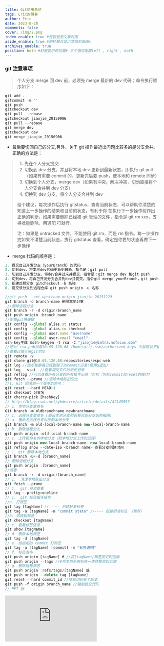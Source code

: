 ```yaml
---
title: Git使用总结
tags: Eric的博客
author: Eric
date: 2023-8-20
comments: false
cover: /img/2.png
index_enable: true #是否显示文章封面
aside_enable: true #侧栏是否显示文章封面图s
archives_enable: true 
position: both #封面显示的位置# 三个值可配置left , right , both 
---
```


### git 注意事项

> 个人分支 merge 回 dev 前，必须先 merge 最新的 dev 代码；命令执行顺序如下：

```js
git add .
gitcommit -m ''
git push
gitcheckout dev
git pull --rebase
gitcheckout jiaojie_20150906
git pull --rebase
git merge dev
gitcheckout dev
git merge jiaojie_20150906
```

- 最后要切回自己的分支,另外，关于 git 操作最近出问题比较多的是分支合并。正确的方法是：

> 1. 先在个人分支提交
> 2. 切换到 dev 分支，并且将本地 dev 更新到最新状态，即执行 git pull（如果有需要 commit 的，更新完后要 push，使本地和 remote 同步）
> 3. 切换到个人分支，merge dev（如果有冲突，解决冲突，切勿直接将个人分支合并到 dev 分支）
> 4. 切换到 dev 分支，将个人分支合并到 dev
>
> 给个建议，每次操作后执行 gitstatus，查看当前状态，可以帮助你清楚的知道上一步操作的结果和目前的状态，有利于你 在执行下一步操作前作出正确的判断。如果需要删除已经被 git 管理的文件，指令是 git rm xxx，支持批量删除，用通配 符就行。
>
> 注：如果是 untracked 文件，不能使用 git rm，而是 rm 指令。每一步操作完如果不清楚当前状态，执行 gitstatus 查看，确定是你要的状态再做下一步操作

- merge 代码的顺序是：

```js
1. 提交自己开发分支（yourBranch）的代码
2. 切到dev，将本地dev代码更新到最新，指令是：git pull
3. 切到自己开发分支，将dev合并过来并提交，指令是：git merge dev 和git push
4. 切到dev，将自己开发分支合并到dev并提交，指令git merge yourBranch，git push
5. 新建远程分支 gitcheckout -b 名称
6. 提交该分支到远程仓库 git push origin -u 名称
```

```js
//git push --set-upstream origin jiaojie_20151229
git branch -d branch-name 删除本地分支
 //删除远程分支
git branch -r -d origin/branch_name
git push origin :branch_name
//配置git快捷键
git config --global alias.st status
git config --global alias.co checkout
git config --global user.name "username"
git config --global user.email "email"
ssh-key生成 $ssh-keygen -t rsa -C "jiaojie@intra.nsfocus.com"
//把id_rsa.pub加载10.65.120.68 /home/git/.ssh/authorized_keys 中就可以不输入密码了
//查看远端仓库git地址
git remote -v
git clone git@10.65.120.68:repositories/espc-web
git log //则不能察看已经删除了的commit记录(使用q退出)
git log --stat  //查看提交文件的历史记录
git reflog //可以查看所有分支的所有操作记录（包括（包括commit和reset的操作）
git fetch --prune //清除本地陈旧分支
//1. Git 回滚前一个版本的命令：
git reset --hard HEAD~1
git checkout 分支名
git cherry-pick [hashKey]
// http://blog.csdn.net/ybdesire/article/details/42145597
// 1. 本地分支重命名
Git branch -m oldbranchname newbranchname
// 1. 远程分支重命名 (假设本地分支和远程对应分支名称相同)
// a. 重命名远程分支对应的本地分支
git branch -m old-local-branch-name new-local-branch-name
// b. 删除远程分支
git push origin :old-local-branch-name
// c. 上传新命名的本地分支（把本地分支上传到远程）
git push origin new-local-branch-name: new-local-branch-name
git reflog show --date=iso <branch name> 查看分支创建时间
// 1. git 删除本地分支
git branch -D/-d [branch_name]
// 删除远程分支
git push origin :[branch_name]
//或者
git branch -r -d origin/[branch_name]
// 1.  清理本地陈旧分支
git fetch --prune
// 1.  git 日志查看
git log --pretty=oneline
// 1.  git 标签相关操作
//a. 打标签
git tag [tagName] // ---- 创建轻量标签
git tag -a [tagName] -m "commit state" //---- 创建附注标签 （推荐）
//b. 切换到标签
git checkout [tagName]
// c. 查看标签信息
git show [tagName]
// d. 删除本地标签
git tag -d [tagName]
// e. 给指定的 commit 打标签
git tag -a [tagName] [commit] -m "标签说明"
// f. 标签发布
git push origin [tagName] # //将[tagName]标签提交到远端
git push origin --tags //#将本地所有标签一次性提交到远端
// g. 删除远程标签
git push origin :refs/tags/[tagName] 或
git push origin --delete tag [tagName]
git reset --hard commit_id //随意切到某个版本
git push -f origin branch_name //强制提交代码
// PPT 版
```

![参考文献](https://github.com/xirong/my-git/blob/master/useful-git-command.md)
